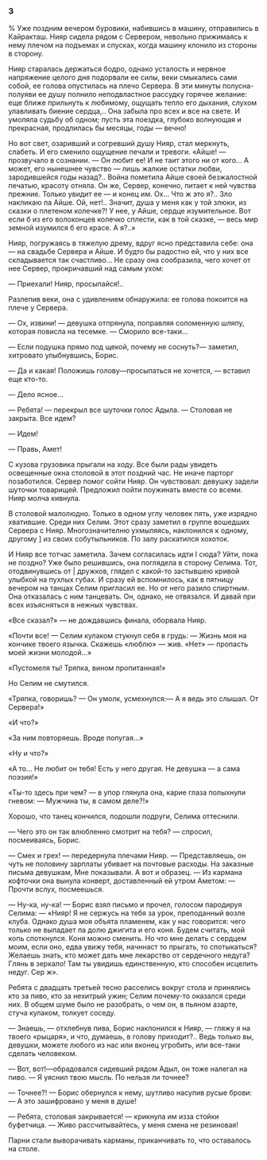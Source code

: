 ### 3

% Уже поздним вечером буровики, набившись в машину, отправились в Кайракташ.
Нияр сидела рядом с Сервером, невольно прижимаясь к нему плечом на подъемах и спусках, когда машину клонило из стороны в сторону.

Нияр старалась держаться бодро, однако усталость и нервное напряжение целого дня подорвали ее силы, веки смыкались сами собой, ее голова опустилась на плечо Сервера.
В эти минуты полусна-полуяви ее душу полнило неподвластное рассудку горячее желание: еще ближе прильнуть к любимому, ощущать тепло его дыхания, слухом улавливать биение сердца,..
Она забыла про всех и все на свете.
И умоляла судьбу об одном; пусть эта поездка, глубоко волнующая и прекрасная, продлилась бы месяцы, годы — вечно!

Но вот свет, озаривший и согревший душу Нияр, стал меркнуть, слабеть.
И его сменило ощущение печали и тревоги.
«Айше!
— прозвучало в сознании.
— Он любит ее!
И не таит этого ни от кого...
А может, его нынешнее чувство — лишь жалкие остатки любви, зародившейся годы назад?..
Война пометила Айше своей безжалостной печатью, красоту отняла.
Он же, Сервер, конечно, питает к ней чувства прежние.
Только увидит ее — и конец им.
Ох...
Что ж это я?..
Зло накликаю па Айше.
Ой, нет!..
Значит, душа у меня как у той злюки, из сказки о плетеном колечке?!
У нее, у Айше, сердце изумительное.
Вот если б из его волоконцев колечко сплести, как в той сказке, — весь мир земной изумился б его красе.
А я?..»

Нияр, погружаясь в тяжелую дрему, вдруг ясно представила себе: она — на свадьбе Сервера и Айше.
И будто бы радостно ей, что у них все складывается так счастливо...
Не сразу она сообразила, чего хочет от нее Сервер, прокричавший над самым ухом:

— Приехали!
Нияр, просыпайся!..

Разлепив веки, она с удивлением обнаружила: ее голова покоится на плече у Сервера.

— Ох, извини!
— девушка отпрянула, поправляя соломенную шляпу, которая повисла на тесемке.
— Сморило все-таки...

— Если подушка прямо под щекой, почему не соснуть?— заметил, хитровато улыбнувшись, Борис.

— Да и какая!
Положишь голову—просыпаться не хочется, — вставил еще кто-то.

— Дело ясное...

— Ребята!
— перекрыл все шуточки голос Адыла.
— Столовая не закрыта.
Все идем?

— Идем!

— Правь, Амет!

С кузова грузовика прыгали на ходу.
Все были рады увидеть освещенные окна столовой в этот поздний час.
Не иначе парторг позаботился.
Сервер помог сойти Нияр.
Он чувствовал: девушку задели шуточки товарищей.
Предложил пойти поужинать вместе со всеми.
Нияр молча кивнула.

В столовой малолюдно.
Только в одном углу человек пять, уже изрядно хватившие.
Среди них Селим.
Этот сразу заметил в группе вошедших Сервера с Нияр.
Многозначителню ухмыляясь, наклонился к одному, другому ] из своих собутыльников.
По залу раскатился хохоток.

И Нияр все тотчас заметила.
Зачем согласилась идти I сюда?
Уйти, пока не поздно?
Уже было решившись, она поглядела в сторону Селима.
Тот, отодвинувшись от | дружков, глядел с какой-то застывшею кривой улыбкой на пухлых губах.
И сразу ей вспомнилось, как в пятницу вечером на танцах Селим пригласил ее.
Но от него разило спиртным.
Она отказалась с ним танцевать.
Он, однако, не отвязался.
И давай при всех изъясняться в нежных чувствах.

«Все сказал?» — не дождавшись финала, оборвала Нияр.

«Почти все!
— Селим кулаком стукнул себя в грудь: — Жизнь моя на кончике твоего язычка.
Скажешь «люблю» — жив.
«Нет» — пропасть моей жизни молодой...»

«Пустомеля ты!
Тряпка, вином пропитанная!»

Но Селим не смутился.

«Тряпка, говоришь?
— Он умолк, усмехнулся:— А я ведь это слышал.
От Сервера!»

«И что?»

«За ним повторяешь.
Вроде попугая...»

«Ну и что?»

«А то...
Не любит он тебя!
Есть у него другая.
Не девушка — а сама поэзия!»

«Ты-то здесь при чем?
— в упор глянула она, карие глаза полыхнули гневом: — Мужчина ты, в самом деле?!»

Хорошо, что танец кончился, подошли подруги, Селима оттеснили.

— Чего это он так влюбленно смотрит на тебя?
— спросил, посмеиваясь, Борис.

— Смех и грех!
— передернула плечами Нияр.
— Представляешь, он чуть не половину зарплаты убивает на почтовые расходы.
На заказные письма девушкам, Мне показывали.
А вот и образец.
— Из кармана кофточки она вынула конверт, доставленный ей утром Аметом: — Прочти вслух, посмеешься.

— Ну-ка, ну-ка!
— Борис взял письмо и прочел, голосом пародируя Селима: — «Нияр!
Я не сержусь на тебя за урок, преподанный возле клуба.
Однако душа моя объята пламенем, как у нас говорится: чего только не выпадает па долю джигита и его коня.
Будем считать, мой копь споткнулся.
Коня можно сменить.
Но что мне делать с сердцем моим, если оно, едва увижу тебя, начннаст то прыгать, то спотыкаться?
Желаешь знать, кто может дать мне лекарство от сердечного недуга?
Глянь в зеркало!
Там ты увидишь единственную, кто способен исцелить недуг.
Сер ж».

Ребята с двадцать третьей тесно расселись вокруг стола и принялись кто за пиво, кто за нехитрый ужин; Селим почему-то оказался среди них.
В общем шуме было не разобрать, о чем он, в пьяном азарте, стуча кулаком, толкует соседу.

— Знаешь, — отхлебнув пива, Борис наклонился к Нияр, — гляжу я на твоего «рыцаря», и что, думаешь, в голову приходит?..
Ведь только вы, девушки, можете любого из нас или вконец угробить, или все-таки сделать человеком.

— Вот, вот!—обрадовался сидевший рядом Адыл, он тоже налегал на пиво.
— Я уяснил твою мысль.
По нельзя ли точнее?

— Точнее?!
— Борис обернулся к нему, шутливо насупив русые брови: — А это зашифровано у меня в душе!

— Ребята, столовая закрывается!
— крикнула им изза стойки буфетчица.
— Живо рассчитывайтесь, у меня смена не резиновая!

Парни стали выворачивать карманы, приканчивать то, что оставалось на столе.
